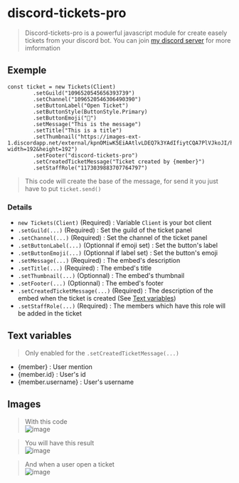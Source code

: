 # discord-tickets-pro
> Discord-tickets-pro is a powerful javascript module for create easely tickets from your discord bot.
> You can join [my discord server](https://discord.gg/x5P9WxynNw) for more imformation

## Exemple
```
const ticket = new Tickets(Client)
        .setGuild("1096520545656393739")
        .setChannel("1096520546306490390")
        .setButtonLabel("Open Ticket")
        .setButtonStyle(ButtonStyle.Primary)
        .setButtonEmoji("🎫")
        .setMessage("This is the message")
        .setTitle("This is a title")
        .setThumbnail("https://images-ext-1.discordapp.net/external/kpnOMiwK5EiAAtlvLDEQ7k3YAdIfiytCQA7PlVJkoJI/https/cdn.discordapp.com/avatars/922130278443528232/a_86e367b840be27fafa58564086ac4a9d.gif?width=192&height=192")
        .setFooter("discord-tickets-pro")
        .setCreatedTicketMessage("Ticket created by {member}")
        .setStaffRole("1173039883707764797")
```
> This code will create the base of the message, for send it you just have to put `ticket.send()`

### Details
- `new Tickets(Client)` (Required) : Variable `Client` is your bot client
- `.setGuild(...)` (Required) : Set the guild of the ticket panel
- `.setChannel(...)` (Required) : Set the channel of the ticket panel
- `.setButtonLabel(...)` (Optionnal if emoji set) : Set the button's label
- `.setButtonEmoji(...)` (Optionnal if label set) : Set the button's emoji
- `.setMessage(...)` (Required) : The embed's description
- `.setTitle(...)` (Required) : The embed's title
- `.setThumbnail(...)` (Optionnal) : The embed's thumbnail
- `.setFooter(...)` (Optionnal) : The embed's footer
- `.setCreatedTicketMessage(...)` (Required) : The description of the embed when the ticket is created (See [Text variables](https://github.com/lotus64yt/discord-tickets-pro/blob/main/README.md#text-variables))
- `.setStaffRole(...)` (Required) : The members which have this role will be added in the ticket

## Text variables
> Only enabled for the `.setCreatedTicketMessage(...)`

- {member} : User mention
- {member.id} : User's id
- {member.username} : User's username

## Images
> With this code </br>
![image](https://github.com/lotus64yt/discord-tickets-pro/assets/114228798/1af9e118-08f2-4496-a121-c5e9e991e44b)

> You will have this result</br>
![image](https://github.com/lotus64yt/discord-tickets-pro/assets/114228798/7a865909-ab37-4c37-9b4f-0d0a4fcce9fa)


> And when a user open a ticket <br/>
![image](https://github.com/lotus64yt/discord-tickets-pro/assets/114228798/b3b6149d-d548-4c2b-b4aa-0fee0f3f64f0)
